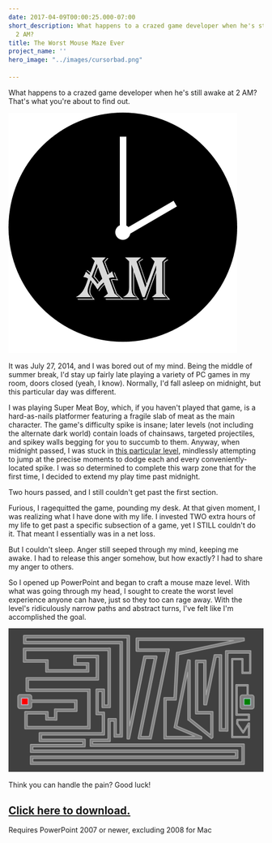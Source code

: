 ```yaml
---
date: 2017-04-09T00:00:25.000-07:00
short_description: What happens to a crazed game developer when he's still awake at
  2 AM?
title: The Worst Mouse Maze Ever
project_name: ''
hero_image: "../images/cursorbad.png"

---
```

What happens to a crazed game developer when he's still awake at 2 AM? That's what you're about to find out.

<div class="image150"></div>

![](../images/2am.png)

It was July 27, 2014, and I was bored out of my mind. Being the middle of summer break, I'd stay up fairly late playing a variety of PC games in my room, doors closed (yeah, I know). Normally, I'd fall asleep on midnight, but this particular day was different.

I was playing Super Meat Boy, which, if you haven't played that game, is a hard-as-nails platformer featuring a fragile slab of meat as the main character. The game's difficulty spike is insane; later levels (not including the alternate dark world) contain loads of chainsaws, targeted projectiles, and spikey walls begging for you to succumb to them. Anyway, when midnight passed, I was stuck in [this particular level](http://supermeatboy.wikia.com/wiki/The_Guy!), mindlessly attempting to jump at the precise moments to dodge each and every conveniently-located spike. I was so determined to complete this warp zone that for the first time, I decided to extend my play time past midnight.

Two hours passed, and I still couldn't get past the first section.

Furious, I ragequitted the game, pounding my desk. At that given moment, I was realizing what I have done with my life. I invested TWO extra hours of my life to get past a specific subsection of a game, yet I STILL couldn't do it. That meant I essentially was in a net loss.

But I couldn't sleep. Anger still seeped through my mind, keeping me awake. I had to release this anger somehow, but how exactly? I had to share my anger to others.

So I opened up PowerPoint and began to craft a mouse maze level. With what was going through my head, I sought to create the worst level experience anyone can have, just so they too can rage away. With the level's ridiculously narrow paths and abstract turns, I've felt like I'm accomplished the goal.

![](../images/cursorbad.png)

Think you can handle the pain? Good luck!

## [Click here to download.](https://drive.google.com/uc?export=download&id=1rgZfZH2Cv51mxmpNgT2Kk7ucEIexz0uo)

Requires PowerPoint 2007 or newer, excluding 2008 for Mac